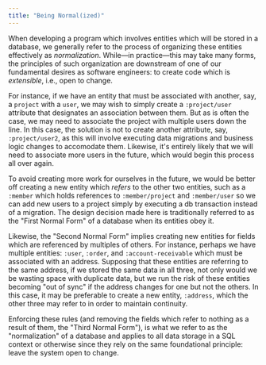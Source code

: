 ```yaml
---
title: "Being Normal(ized)"
---
```


When developing a program which involves entities which will be stored in a database, we generally refer to the process of organizing these entities effectively as *normalization*. While—in practice—this may take many forms, the principles of such organization are downstream of one of our fundamental desires as software engineers: to create code which is *extensible*, i.e., open to change. 

For instance, if we have an entity that must be associated with another, say, a `project` with a `user`, we may wish to simply create a `:project/user` attribute that designates an association between them. But as is often the case, we may need to associate the project with multiple users down the line. In this case, the solution is not to create another attribute, say, `:project/user2`, as this will involve executing data migrations and business logic changes to accomodate them. Likewise, it's entirely likely that we will need to associate more users in the future, which would begin this process all over again. 

To avoid creating more work for ourselves in the future, we would be better off creating a new entity which *refers* to the other two entities, such as a `:member` which holds references to `:member/project` and `:member/user` so we can add new users to a project simply by executing a db transaction instead of a migration. The design decision made here is traditionally referred to as the "First Normal Form" of a database when its entities obey it.

Likewise, the "Second Normal Form" implies creating new entities for fields which are referenced by multiples of others. For instance, perhaps we have multiple entities: `:user`, `:order`, and `:account-receivable` which must be associated with an address. Supposing that these entities are referring to the same address, if we stored the same data in all three, not only would we be wasting space with duplicate data, but we run the risk of these entities becoming "out of sync" if the address changes for one but not the others. In this case, it may be preferable to create a new entity, `:address`, which the other three may refer to in order to maintain continuity.

Enforcing these rules (and removing the fields which refer to nothing as a result of them, the "Third Normal Form"), is what we refer to as the "normalization" of a database and applies to all data storage in a SQL context or otherwise since they rely on the same foundational principle: leave the system open to change.